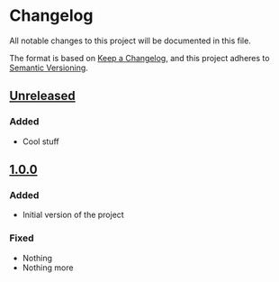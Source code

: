 # Changelog

All notable changes to this project will be documented in this file.

The format is based on [Keep a Changelog](https://keepachangelog.com/en/1.1.0/),
and this project adheres to [Semantic Versioning](https://semver.org/spec/v2.0.0.html).

## [Unreleased]

### Added

- Cool stuff

## [1.0.0]

### Added

- Initial version of the project

### Fixed

- Nothing
- Nothing more

[unreleased]: https://github.com/moisout/changelog-create-release/compare/v1.0.0...HEAD
[1.0.0]: https://github.com/moisout/changelog-create-release/releases/tag/v1.0.0
